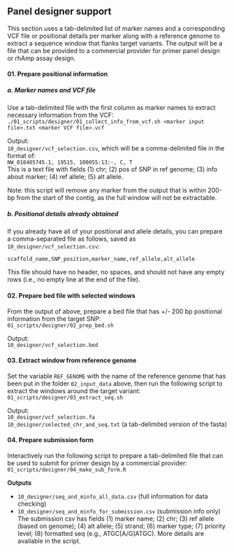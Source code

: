 ## Panel designer support ##
This section uses a tab-delimited list of marker names and a corresponding VCF file or positional details per marker along with a reference genome to extract a sequence window that flanks target variants. The output will be a file that can be provided to a commercial provider for primer panel design or rhAmp assay design.       

#### 01. Prepare positional information ####
##### a. Marker names and VCF file #####
Use a tab-delimited file with the first column as marker names to extract necessary information from the VCF:     
`./01_scripts/designer/01_collect_info_from_vcf.sh <marker input file>.txt <marker VCF file>.vcf`      

Output:      
`10_designer/vcf_selection.csv`, which will be a comma-delimited file in the format of:     
`NW_018405745.1, 19515, 100055:13:-, C, T`        
This is a text file with fields (1) chr; (2) pos of SNP in ref genome; (3) info about marker; (4) ref allele; (5) alt allele.     

Note: this script will remove any marker from the output that is within 200-bp from the start of the contig, as the full window will not be extractable.       

##### b. Positional details already obtained #####
If you already have all of your positional and allele details, you can prepare a comma-separated file as follows, saved as `10_designer/vcf_selection.csv`:       
```
scaffold_name,SNP_position,marker_name,ref_allele,alt_allele           
```
This file should have no header, no spaces, and should not have any empty rows (i.e., no empty line at the end of the file).     

#### 02. Prepare bed file with selected windows ####
From the output of above, prepare a bed file that has +/- 200 bp positional information from the target SNP:     
`01_scripts/designer/02_prep_bed.sh`         

Output:     
`10_designer/vcf_selection.bed`      

#### 03. Extract window from reference genome ####
Set the variable `REF_GENOME` with the name of the reference genome that has been put in the folder `02_input_data` above, then run the following script to extract the windows around the target variant:      
`01_scripts/designer/03_extract_seq.sh`      

Output:     
`10_designer/vcf_selection.fa`       
`10_designer/selected_chr_and_seq.txt` (a tab-delimited version of the fasta)     

#### 04. Prepare submission form ####
Interactively run the following script to prepare a tab-delimited file that can be used to submit for primer design by a commercial provider:      
`01_scripts/designer/04_make_sub_form.R`        

**Outputs**
- `10_designer/seq_and_minfo_all_data.csv` (full information for data checking)
- `10_designer/seq_and_minfo_for_submission.csv` (submission info only)
The submission csv has fields (1) marker name; (2) chr; (3) ref allele (based on genome); (4) alt allele; (5) strand; (6) marker type; (7) priority level; (8) formatted seq (e.g., ATGC[A/G]ATGC). More details are available in the script.

